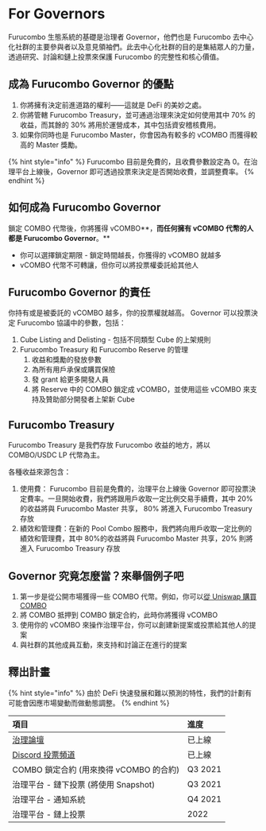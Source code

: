 # For Governors

Furucombo 生態系統的基礎是治理者 Governor，他們也是 Furucombo 去中心化社群的主要參與者以及意見領袖們。此去中心化社群的目的是集結眾人的力量，透過研究、討論和鏈上投票來保護 Furucombo 的完整性和核心價值。

## 成為 Furucombo Governor 的優點

1. 你將擁有決定前進道路的權利——這就是 DeFi 的美妙之處。
2. 你將管轄 Furucombo Treasury，並可通過治理來決定如何使用其中 70% 的收益，而其餘的 30% 將用於運營成本，其中包括資安稽核費用。
3. 如果你同時也是 Furucombo Master，你會因為有較多的 vCOMBO 而獲得較高的 Master 獎勵。

{% hint style="info" %}
Furucombo 目前是免費的，且收費參數設定為 0。在治理平台上線後，Governor 即可透過投票來決定是否開始收費，並調整費率。
{% endhint %}

## 如何成為 Furucombo Governor

鎖定 COMBO 代幣後，你將獲得 vCOMBO**，**而任何擁有 vCOMBO 代幣的人都是 Furucombo Governor**。**

* 你可以選擇鎖定期限 - 鎖定時間越長，你獲得的 vCOMBO 就越多
* vCOMBO 代幣不可轉讓，但你可以將投票權委託給其他人

## Furucombo Governor 的責任

你持有或是被委託的 vCOMBO 越多，你的投票權就越高。 Governor 可以投票決定 Furucombo 協議中的參數，包括：

1. Cube Listing and Delisting - 包括不同類型 Cube 的上架規則
2. Furucombo Treasury 和 Furucombo Reserve 的管理
   1. 收益和獎勵的發放參數
   2. 為所有用戶承保或購買保險
   3. 發 grant 給更多開發人員
   4. 將 Reserve 中的 COMBO 鎖定成 vCOMBO，並使用這些 vCOMBO 來支持及贊助部分開發者上架新 Cube

## Furucombo Treasury

Furucombo Treasury 是我們存放 Furucombo 收益的地方，將以 COMBO/USDC LP 代幣為主。

各種收益來源包含：

1. 使用費： Furucombo 目前是免費的，治理平台上線後 Governor 即可投票決定費率。一旦開始收費，我們將跟用戶收取一定比例交易手續費，其中 20% 的收益將與 Furucombo Master 共享， 80% 將進入 Furucombo Treasury 存放
2. 績效和管理費：在新的 Pool Combo 服務中，我們將向用戶收取一定比例的績效和管理費，其中 80%的收益將與 Furucombo Master 共享，20% 則將進入 Furucombo Treasury 存放

## Governor 究竟怎麼當？來舉個例子吧

1. 第一步是從公開市場獲得一些 COMBO 代幣。例如，你可以[從 Uniswap 購買 COMBO](https://furucombo.app/combo/c3gnmecke6ss71ddm290)
2. 將 COMBO 抵押到 COMBO 鎖定合約，此時你將獲得 vCOMBO
3. 使用你的 vCOMBO 來操作治理平台，你可以創建新提案或投票給其他人的提案
4. 與社群的其他成員互動，來支持和討論正在進行的提案

## 釋出計畫

{% hint style="info" %}
由於 DeFi 快速發展和難以預測的特性，我們的計劃有可能會因應市場變動而做動態調整。
{% endhint %}

| 項目 | 進度 |
| :--- | :--- |
| [治理論壇](https://forum.furucombo.app/) | 已上線 |
| [Discord 投票頻道](https://discord.com/channels/518722025095954434/518729593834700800/860019197816209418) | 已上線 |
| COMBO 鎖定合約 \(用來換得 vCOMBO 的合約\) | Q3 2021 |
| 治理平台 - 鏈下投票 \(將使用 Snapshot\) | Q3 2021 |
| 治理平台 - 通知系統 | Q4 2021 |
| 治理平台 - 鏈上投票 | 2022 |



